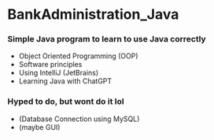 # BankAdministration_Java

### Simple Java program to learn to use Java correctly

- Object Oriented Programming (OOP)
- Software principles
- Using IntelliJ (JetBrains)
- Learning Java with ChatGPT 

### Hyped to do, but wont do it lol

- (Database Connection using MySQL)
- (maybe GUI)
